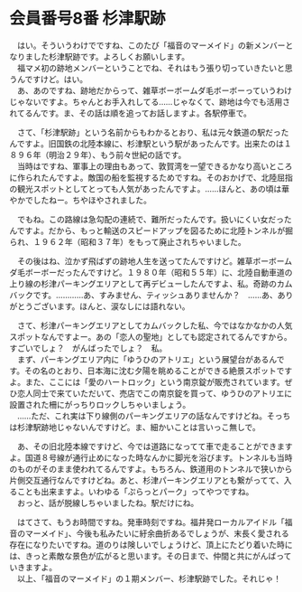 # 会員番号8番 杉津駅跡

　はい。そういうわけでですね、このたび「福音のマーメイド」の新メンバーとなりました杉津駅跡です。よろしくお願いします。  
　福マメ初の跡地メンバーということでね、それはもう張り切っていきたいと思うんですけど。はい。  
　あ、あのですね、跡地だからって、雑草ボーボームダ毛ボーボーっていうわけじゃないですよ。ちゃんとお手入れしてる……じゃなくて、跡地は今でも活用されてるんです。ま、その話は順を追ってお話しますよ。各駅停車で。

　さて、「杉津駅跡」という名前からもわかるとおり、私は元々鉄道の駅だったんですよ。旧国鉄の北陸本線に、杉津駅という駅があったんです。出来たのは１８９６年（明治２９年）、もう前々世紀の話です。  
　当時はですね、軍事上の理由もあって、敦賀湾を一望できるかなり高いところに作られたんですよ。敵国の船を監視するためですね。そのおかげで、北陸屈指の観光スポットとしてとっても人気があったんですよ。……ほんと、あの頃は華やかでしたねー。ちやほやされました。

　でもね。この路線は急勾配の連続で、難所だったんです。扱いにくい女だったんですよ。だから、もっと輸送のスピードアップを図るために北陸トンネルが掘られ、１９６２年（昭和３７年）をもって廃止されちゃいました。

　その後はね、泣かず飛ばずの跡地人生を送ってたんですけど。雑草ボーボームダ毛ボーボーだったんですけど。１９８０年（昭和５５年）に、北陸自動車道の上り線の杉津パーキングエリアとして再デビューしたんですよ、私。奇跡のカムバックです。…………あ、すみません、ティッシュありませんか？　……あ、ありがとうございます。ほんと、涙なしには語れない。

　さて、杉津パーキングエリアとしてカムバックした私、今ではなかなかの人気スポットなんですよー。あの「恋人の聖地」としても認定されてるんですから。すごいでしょ？　がんばったでしょ？　私。  
　まず、パーキングエリア内に「ゆうひのアトリエ」という展望台があるんです。その名のとおり、日本海に沈む夕陽を眺めることができる絶景スポットですよ。また、ここには「愛のハートロック」という南京錠が販売されています。ぜひ恋人同士で来ていただいて、売店でこの南京錠を買って、ゆうひのアトリエに設置された柵にがっちりロックしちゃいましょう。  
　……ただ、これ実は下り線側のパーキングエリアの話なんですけどね。そっちは杉津駅跡地じゃないんですけど。ま、細かいことは言いっこ無しで。

　あ、その旧北陸本線ですけど、今では道路になってて車で走ることができますよ。国道８号線が通行止めになった時なんかに脚光を浴びます。トンネルも当時のものがそのまま使われてるんですよ。もちろん、鉄道用のトンネルで狭いから片側交互通行なんですけどね。あと、杉津パーキングエリアとも繋がってて、入ることも出来ますよ。いわゆる「ぷらっとパーク」ってやつですね。  
　おっと、話が脱線しちゃいましたね。駅だけにね。

　はてさて、もうお時間ですね。発車時刻ですね。福井発ローカルアイドル「福音のマーメイド」、今後も私みたいに紆余曲折あるでしょうが、末長く愛される存在になりたいですね。道のりは険しいでしょうけど、頂上にたどり着いた時には、きっと素敵な景色が広がると思います。その日まで、仲間と共にがんばっていきますよ。  
　以上、「福音のマーメイド」の１期メンバー、杉津駅跡でした。それじゃ！